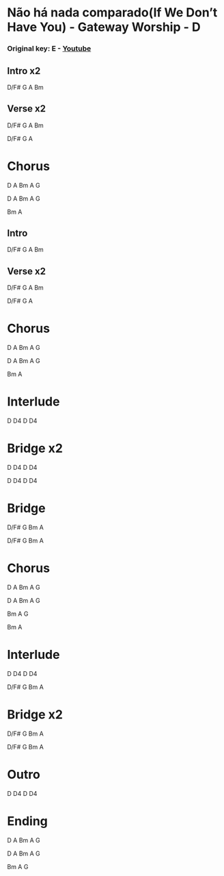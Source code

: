 # Não há nada comparado(If We Don’t Have You) - Gateway Worship - D
### Original key: E - [Youtube](https://www.youtube.com/watch?v=Nms-cc-0YG8)

## Intro x2
D/F# G A Bm

## Verse x2
D/F# G A Bm

D/F# G A

# Chorus
D A Bm A G

D A Bm A G

Bm A

## Intro
D/F# G A Bm

## Verse x2
D/F# G A Bm

D/F# G A

# Chorus
D A Bm A G

D A Bm A G

Bm A

# Interlude
D D4 D D4

# Bridge x2
D D4 D D4

D D4 D D4

# Bridge
D/F# G Bm A

D/F# G Bm A

# Chorus
D A Bm A G

D A Bm A G

Bm A G

Bm A 

# Interlude
D D4 D D4

D/F# G Bm A

# Bridge x2
D/F# G Bm A

D/F# G Bm A

# Outro

D D4 D D4

# Ending
D A Bm A G

D A Bm A G

Bm A G